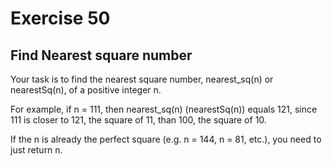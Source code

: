 # Exercise 50

## Find Nearest square number

Your task is to find the nearest square number, nearest_sq(n) or nearestSq(n), of a positive integer n.

For example, if n = 111, then nearest\_sq(n) (nearestSq(n)) equals 121, since 111 is closer to 121, the square of 11, than 100, the square of 10.

If the n is already the perfect square (e.g. n = 144, n = 81, etc.), you need to just return n.